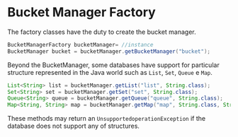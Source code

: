 # Bucket Manager Factory

The factory classes have the duty to create the bucket manager.

```java
BucketManagerFactory bucketManager= //instance
BucketManager bucket = bucketManager.getBucketManager("bucket");
```

Beyond the BucketManager, some databases have support for particular structure represented in the Java world such as `List`, `Set`, `Queue` e `Map`.

```java
List<String> list = bucketManager.getList("list", String.class);
Set<String> set = bucketManager.getSet("set", String.class);
Queue<String> queue = bucketManager.getQueue("queue", String.class);
Map<String, String> map = bucketManager.getMap("map", String.class, String.class);
```

These methods may return an `UnsupportedoperationException` if the database does not support any of structures.

